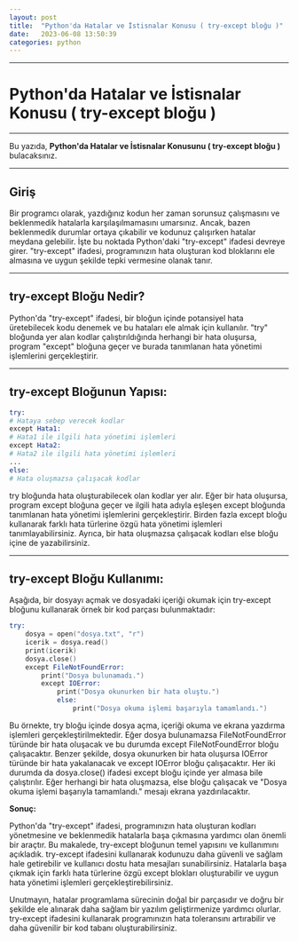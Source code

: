 ```yaml
---
layout: post
title:  "Python'da Hatalar ve İstisnalar Konusu ( try-except bloğu )"
date:   2023-06-08 13:50:39
categories: python
---
```


---
# Python'da Hatalar ve İstisnalar Konusu ( try-except bloğu )
---
Bu yazıda, **Python'da Hatalar ve İstisnalar Konusunu ( try-except bloğu )** bulacaksınız.

---
## Giriş

Bir programcı olarak, yazdığınız kodun her zaman sorunsuz çalışmasını ve beklenmedik hatalarla karşılaşılmamasını umarsınız. Ancak, bazen beklenmedik durumlar ortaya çıkabilir ve kodunuz çalışırken hatalar meydana gelebilir. İşte bu noktada Python'daki "try-except" ifadesi devreye girer. "try-except" ifadesi, programınızın hata oluşturan kod bloklarını ele almasına ve uygun şekilde tepki vermesine olanak tanır.

---
## try-except Bloğu Nedir?

Python'da "try-except" ifadesi, bir bloğun içinde potansiyel hata üretebilecek kodu denemek ve bu hataları ele almak için kullanılır. "try" bloğunda yer alan kodlar çalıştırıldığında herhangi bir hata oluşursa, program "except" bloğuna geçer ve burada tanımlanan hata yönetimi işlemlerini gerçekleştirir.

---
## try-except Bloğunun Yapısı:

```s
try:
# Hataya sebep verecek kodlar
except Hata1:
# Hata1 ile ilgili hata yönetimi işlemleri
except Hata2:
# Hata2 ile ilgili hata yönetimi işlemleri
...
else:
# Hata oluşmazsa çalışacak kodlar
```

try bloğunda hata oluşturabilecek olan kodlar yer alır. Eğer bir hata oluşursa, program except bloğuna geçer ve ilgili hata adıyla eşleşen except bloğunda tanımlanan hata yönetimi işlemlerini gerçekleştirir. Birden fazla except bloğu kullanarak farklı hata türlerine özgü hata yönetimi işlemleri tanımlayabilirsiniz. Ayrıca, bir hata oluşmazsa çalışacak kodları else bloğu içine de yazabilirsiniz.

---
## try-except Bloğu Kullanımı:

Aşağıda, bir dosyayı açmak ve dosyadaki içeriği okumak için try-except bloğunu kullanarak örnek bir kod parçası bulunmaktadır:

```s
try:
    dosya = open("dosya.txt", "r")
    icerik = dosya.read()
    print(icerik)
    dosya.close()
    except FileNotFoundError:
        print("Dosya bulunamadı.")
        except IOError:
            print("Dosya okunurken bir hata oluştu.")
            else:
                print("Dosya okuma işlemi başarıyla tamamlandı.")

```

Bu örnekte, try bloğu içinde dosya açma, içeriği okuma ve ekrana yazdırma işlemleri gerçekleştirilmektedir. Eğer dosya bulunamazsa FileNotFoundError türünde bir hata oluşacak ve bu durumda except FileNotFoundError bloğu çalışacaktır. Benzer şekilde, dosya okunurken bir hata oluşursa IOError türünde bir hata yakalanacak ve except IOError bloğu çalışacaktır. Her iki durumda da dosya.close() ifadesi except bloğu içinde yer almasa bile çalıştırılır. Eğer herhangi bir hata oluşmazsa, else bloğu çalışacak ve "Dosya okuma işlemi başarıyla tamamlandı." mesajı ekrana yazdırılacaktır.

**Sonuç:**

Python'da "try-except" ifadesi, programınızın hata oluşturan kodları yönetmesine ve beklenmedik hatalarla başa çıkmasına yardımcı olan önemli bir araçtır. Bu makalede, try-except bloğunun temel yapısını ve kullanımını açıkladık. try-except ifadesini kullanarak kodunuzu daha güvenli ve sağlam hale getirebilir ve kullanıcı dostu hata mesajları sunabilirsiniz. Hatalarla başa çıkmak için farklı hata türlerine özgü except blokları oluşturabilir ve uygun hata yönetimi işlemleri gerçekleştirebilirsiniz.

Unutmayın, hatalar programlama sürecinin doğal bir parçasıdır ve doğru bir şekilde ele alınarak daha sağlam bir yazılım geliştirmenize yardımcı olurlar. try-except ifadesini kullanarak programınızın hata toleransını artırabilir ve daha güvenilir bir kod tabanı oluşturabilirsiniz.
